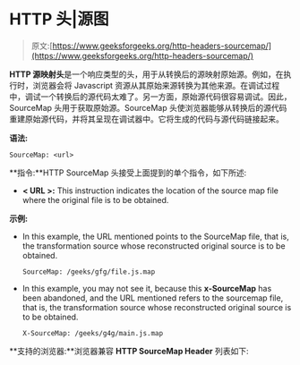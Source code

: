 # HTTP 头|源图

> 原文:[https://www.geeksforgeeks.org/http-headers-sourcemap/](https://www.geeksforgeeks.org/http-headers-sourcemap/)

**HTTP 源映射头**是一个响应类型的头，用于从转换后的源映射原始源。例如，在执行时，浏览器会将 Javascript 资源从其原始来源转换为其他来源。在调试过程中，调试一个转换后的源代码太难了。另一方面，原始源代码很容易调试。因此，SourceMap 头用于获取原始源。SourceMap 头使浏览器能够从转换后的源代码重建原始源代码，并将其呈现在调试器中。它将生成的代码与源代码链接起来。

**语法:**

```
SourceMap: <url>
```

**指令:**HTTP SourceMap 头接受上面提到的单个指令，如下所述:

*   **< URL >:** This instruction indicates the location of the source map file where the original file is to be obtained.

**示例:**

*   In this example, the URL mentioned points to the SourceMap file, that is, the transformation source whose reconstructed original source is to be obtained.

    ```
    SourceMap: /geeks/gfg/file.js.map
    ```

*   In this example, you may not see it, because this **x-SourceMap** has been abandoned, and the URL mentioned refers to the sourcemap file, that is, the transformation source whose reconstructed original source is to be obtained.

    ```
    X-SourceMap: /geeks/g4g/main.js.map
    ```

**支持的浏览器:**浏览器兼容 **HTTP SourceMap Header** 列表如下:
